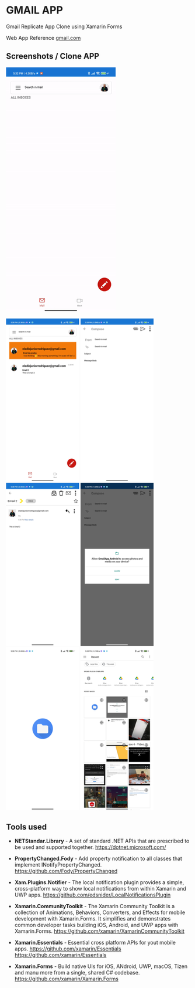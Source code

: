 # GMAIL APP

Gmail Replicate App Clone using Xamarin Forms

Web App Reference [gmail.com](https://play.google.com/store/apps/details?id=com.google.android.gm&hl=es_DO&gl=US)

## Screenshots / Clone APP


<img src="screenshot/demo.gif" width="300" />
<br />

<p flaot="left">
    <img src="screenshot/ss1.jpg" width="200" />
    <img src="screenshot/ss2.jpg" width="200" />
    <img src="screenshot/ss3.jpg" width="200" />
    <img src="screenshot/ss4.jpg" width="200" />
    <img src="screenshot/ss5.jpg" width="200" />
    <img src="screenshot/ss6.jpg" width="200" />
</p>


## Tools used

- **NETStandar.Library** - A set of standard .NET APIs that are prescribed to be used and supported together.
<https://dotnet.microsoft.com/>

- **PropertyChanged.Fody** - Add property notification to all classes that implement INotifyPropertyChanged.
<https://github.com/Fody/PropertyChanged>

- **Xam.Plugins.Notifier** - The local notification plugin provides a simple, cross-platform way to show local notifications from within Xamarin and UWP apps.
<https://github.com/edsnider/LocalNotificationsPlugin>

- **Xamarin.CommunityToolkit** - The Xamarin Community Toolkit is a collection of Animations, Behaviors, Converters, and Effects for mobile development with Xamarin.Forms. It simplifies and demonstrates common developer tasks building iOS, Android, and UWP apps with Xamarin.Forms.
<https://github.com/xamarin/XamarinCommunityToolkit>

- **Xamarin.Essentials** -  Essential cross platform APIs for yout mobile apps. https://github.com/xamarin/Essentials
<https://github.com/xamarin/Essentials>

- **Xamarin.Forms** - Build native UIs for iOS, ANdroid, UWP, macOS, Tizen and manu more from a single, shared C# codebase.
<https://github.com/xamarin/Xamarin.Forms>
